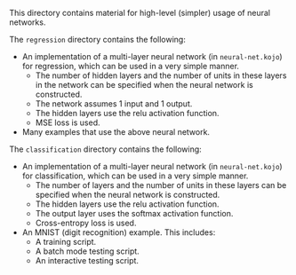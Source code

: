This directory contains material for high-level (simpler) usage of neural networks.

The `regression` directory contains the following:
- An implementation of a multi-layer neural network (in `neural-net.kojo`) for regression, which can be used in a very simple manner.
  - The number of hidden layers and the number of units in these layers in the network can be specified when the neural network is constructed.
  - The network assumes 1 input and 1 output.
  - The hidden layers use the relu activation function.
  - MSE loss is used.
- Many examples that use the above neural network.

The `classification` directory contains the following:
- An implementation of a multi-layer neural network (in `neural-net.kojo`) for classification, which can be used in a very simple manner.
  - The number of layers and the number of units in these layers can be specified when the neural network is constructed.
  - The hidden layers use the relu activation function.
  - The output layer uses the softmax activation function.
  - Cross-entropy loss is used.
- An MNIST (digit recognition) example. This includes:
  - A training script.
  - A batch mode testing script.
  - An interactive testing script.
